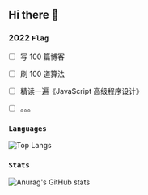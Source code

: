 ## Hi there 👋

### 2022 `Flag`

- [ ] 写 100 篇博客

- [ ] 刷 100 道算法

- [ ] 精读一遍《JavaScript 高级程序设计》

- [ ] 。。。

### `Languages`

![Top Langs](https://github-readme-stats.vercel.app/api/top-langs/?username=beichensky)
### `Stats`

![Anurag's GitHub stats](https://github-readme-stats.vercel.app/api?username=beichensky&show_icons=true&theme=default)
